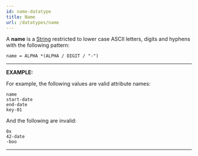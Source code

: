 ```yaml
---
id: name-datatype
title: Name
url: /datatypes/name
---
```


A **name** is a [String](/datatypes/string) restricted to lower case ASCII
letters, digits and hyphens with the following pattern:

```abnf
name = ALPHA *(ALPHA / DIGIT / "-")
```

***
**EXAMPLE:**

For example, the following values are valid attribute names:

```
name
start-date
end-date
key-01
```

And the following are invalid:

```
0x
42-date
-boo
```
***
